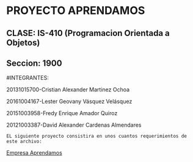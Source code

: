 PROYECTO APRENDAMOS
===================

CLASE: IS-410 (Programacion Orientada a Objetos) 
------------------------------------------------

Seccion: 1900
-------------

#INTEGRANTES:


20131015700-Cristian Alexander Martinez Ochoa

20161004167-Lester Geovany Vásquez Velásquez

20151003958-Fredy Enrique Amador Quiroz

20121003387-David Alexander Cardenas Almendares





```
EL siguiente proyecto consistira en unos cuantos requerimientos de este archivo:
```
[Empresa Aprendamos](https://github.com/AlxZeroX/POO-1900/blob/master/Docs/Proyecto%20de%20POO.pdf)

